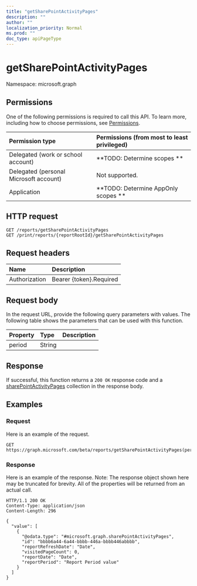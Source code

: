 ```yaml
---
title: "getSharePointActivityPages"
description: ""
author: ""
localization_priority: Normal
ms.prod: ""
doc_type: apiPageType
---
```


# getSharePointActivityPages

Namespace: microsoft.graph



## Permissions
One of the following permissions is required to call this API. To learn more, including how to choose permissions, see [Permissions](/concepts/permissions-reference.md).

|Permission type|Permissions (from most to least privileged)|
|:---|:---|
|Delegated (work or school account)|**TODO: Determine scopes **|
|Delegated (personal Microsoft account)|Not supported.|
|Application|**TODO: Determine AppOnly scopes **|

## HTTP request
<!-- {
  "blockType": "ignored"
}
-->
``` http
GET /reports/getSharePointActivityPages
GET /print/reports/{reportRootId}/getSharePointActivityPages
```

## Request headers
|Name|Description|
|:---|:---|
|Authorization|Bearer {token}.Required|

## Request body
In the request URL, provide the following query parameters with values.
The following table shows the parameters that can be used with this function.

|Property|Type|Description|
|:---|:---|:---|
|period|String||



## Response
If successful, this function returns a `200 OK` response code and a [sharePointActivityPages](../resources/sharepointactivitypages.md) collection in the response body.

## Examples

### Request
Here is an example of the request.
<!-- {
  "blockType": "request",
  "name": "reportroot_getsharepointactivitypages"
}
-->
``` http
GET https://graph.microsoft.com/beta/reports/getSharePointActivityPages(period='parameterValue')
```

### Response
Here is an example of the response. Note: The response object shown here may be truncated for brevity. All of the properties will be returned from an actual call.
<!-- {
  "blockType": "response",
  "truncated": true,
  "@odata.type": "collection(microsoft.graph.sharepointactivitypages)"
}
-->
``` http
HTTP/1.1 200 OK
Content-Type: application/json
Content-Length: 296

{
  "value": [
    {
      "@odata.type": "#microsoft.graph.sharePointActivityPages",
      "id": "bbbb6a44-6a44-bbbb-446a-bbbb446abbbb",
      "reportRefreshDate": "Date",
      "visitedPageCount": 0,
      "reportDate": "Date",
      "reportPeriod": "Report Period value"
    }
  ]
}
```

